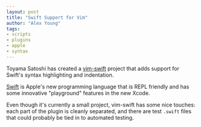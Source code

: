 ```yaml
---
layout: post
title: "Swift Support for Vim"
author: "Alex Young"
tags: 
- scripts
- plugins
- apple
- syntax
---
```


Toyama Satoshi has created a [vim-swift](https://github.com/toyamarinyon/vim-swift) project that adds support for Swift's syntax highlighting and indentation.

[Swift](https://developer.apple.com/swift/) is Apple's new programming language that is REPL friendly and has some innovative "playground" features in the new Xcode.

Even though it's currently a small project, vim-swift has some nice touches: each part of the plugin is cleanly separated, and there are test `.swift` files that could probably be tied in to automated testing.
